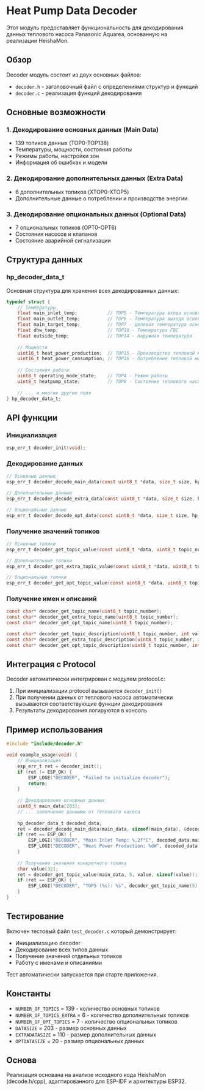 # Heat Pump Data Decoder

Этот модуль предоставляет функциональность для декодирования данных теплового насоса Panasonic Aquarea, основанную на реализации HeishaMon.

## Обзор

Decoder модуль состоит из двух основных файлов:
- `decoder.h` - заголовочный файл с определениями структур и функций
- `decoder.c` - реализация функций декодирования

## Основные возможности

### 1. Декодирование основных данных (Main Data)
- 139 топиков данных (TOP0-TOP138)
- Температуры, мощности, состояния работы
- Режимы работы, настройки зон
- Информация об ошибках и модели

### 2. Декодирование дополнительных данных (Extra Data)
- 6 дополнительных топиков (XTOP0-XTOP5)
- Дополнительные данные о потреблении и производстве энергии

### 3. Декодирование опциональных данных (Optional Data)
- 7 опциональных топиков (OPT0-OPT6)
- Состояния насосов и клапанов
- Состояние аварийной сигнализации

## Структура данных

### hp_decoder_data_t
Основная структура для хранения всех декодированных данных:

```c
typedef struct {
    // Температуры
    float main_inlet_temp;           // TOP5 - Температура входа основного контура
    float main_outlet_temp;          // TOP6 - Температура выхода основного контура
    float main_target_temp;          // TOP7 - Целевая температура основного контура
    float dhw_temp;                  // TOP10 - Температура ГВС
    float outside_temp;              // TOP14 - Наружная температура
    
    // Мощности
    uint16_t heat_power_production;  // TOP15 - Производство тепловой мощности
    uint16_t heat_power_consumption; // TOP16 - Потребление тепловой мощности
    
    // Состояния работы
    uint8_t operating_mode_state;    // TOP4 - Режим работы
    uint8_t heatpump_state;          // TOP0 - Состояние теплового насоса
    
    // ... и многие другие поля
} hp_decoder_data_t;
```

## API функции

### Инициализация
```c
esp_err_t decoder_init(void);
```

### Декодирование данных
```c
// Основные данные
esp_err_t decoder_decode_main_data(const uint8_t *data, size_t size, hp_decoder_data_t *decoded_data);

// Дополнительные данные
esp_err_t decoder_decode_extra_data(const uint8_t *data, size_t size, hp_decoder_data_t *decoded_data);

// Опциональные данные
esp_err_t decoder_decode_opt_data(const uint8_t *data, size_t size, hp_decoder_data_t *decoded_data);
```

### Получение значений топиков
```c
// Основные топики
esp_err_t decoder_get_topic_value(const uint8_t *data, uint8_t topic_number, char *value, size_t value_size);

// Дополнительные топики
esp_err_t decoder_get_extra_topic_value(const uint8_t *data, uint8_t topic_number, char *value, size_t value_size);

// Опциональные топики
esp_err_t decoder_get_opt_topic_value(const uint8_t *data, uint8_t topic_number, char *value, size_t value_size);
```

### Получение имен и описаний
```c
const char* decoder_get_topic_name(uint8_t topic_number);
const char* decoder_get_extra_topic_name(uint8_t topic_number);
const char* decoder_get_opt_topic_name(uint8_t topic_number);

const char* decoder_get_topic_description(uint8_t topic_number, int value);
const char* decoder_get_extra_topic_description(uint8_t topic_number, int value);
const char* decoder_get_opt_topic_description(uint8_t topic_number, int value);
```

## Интеграция с Protocol

Decoder автоматически интегрирован с модулем protocol.c:

1. При инициализации protocol вызывается `decoder_init()`
2. При получении данных от теплового насоса автоматически вызываются соответствующие функции декодирования
3. Результаты декодирования логируются в консоль

## Пример использования

```c
#include "include/decoder.h"

void example_usage(void) {
    // Инициализация
    esp_err_t ret = decoder_init();
    if (ret != ESP_OK) {
        ESP_LOGE("DECODER", "Failed to initialize decoder");
        return;
    }
    
    // Декодирование основных данных
    uint8_t main_data[203];
    // ... заполнение данными от теплового насоса
    
    hp_decoder_data_t decoded_data;
    ret = decoder_decode_main_data(main_data, sizeof(main_data), &decoded_data);
    if (ret == ESP_OK) {
        ESP_LOGI("DECODER", "Main Inlet Temp: %.2f°C", decoded_data.main_inlet_temp);
        ESP_LOGI("DECODER", "Heat Power Production: %dW", decoded_data.heat_power_production);
    }
    
    // Получение значения конкретного топика
    char value[32];
    ret = decoder_get_topic_value(main_data, 5, value, sizeof(value));
    if (ret == ESP_OK) {
        ESP_LOGI("DECODER", "TOP5 (%s): %s", decoder_get_topic_name(5), value);
    }
}
```

## Тестирование

Включен тестовый файл `test_decoder.c` который демонстрирует:
- Инициализацию decoder
- Декодирование всех типов данных
- Получение значений отдельных топиков
- Работу с именами и описаниями

Тест автоматически запускается при старте приложения.

## Константы

- `NUMBER_OF_TOPICS` = 139 - количество основных топиков
- `NUMBER_OF_TOPICS_EXTRA` = 6 - количество дополнительных топиков  
- `NUMBER_OF_OPT_TOPICS` = 7 - количество опциональных топиков
- `DATASIZE` = 203 - размер основных данных
- `EXTRADATASIZE` = 110 - размер дополнительных данных
- `OPTDATASIZE` = 20 - размер опциональных данных

## Основа

Реализация основана на анализе исходного кода HeishaMon (decode.h/cpp), адаптированного для ESP-IDF и архитектуры ESP32.
